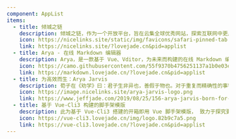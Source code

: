 ```yaml
---
component: AppList
items:
  - title: 倾城之链
    description: 倾城之链，作为一个开放平台，旨在云集全球优秀网站，探索互联网中更广阔的世界；在这里，你可以轻松发现、学习、分享更多有用或有趣的事物。
    icon: https://nicelinks.site/static/img/favicons/safari-pinned-tab.svg
    link: https://nicelinks.site/?lovejade.cn&pid=applist
  - title: Arya - 在线 Markdown 编辑器
    description: Arya，是一款基于 Vue、Vditor，为未来而构建的在线 Markdown 编辑器；轻量且强大：内置粘贴 HTML 自动转换为 Markdown，支持流程图、甘特图、时序图、任务列表，可导出携带样式的图片、PDF、微信公众号特制的 HTML 等等。
    icon: https://camo.githubusercontent.com/55f9370b4756251137a1b0e03ece354d499a8a49/68747470733a2f2f63646e2e6a7364656c6976722e6e65742f67682f6e6963656a6164652f6d61726b646f776e2d6f6e6c696e652d656469746f722f7372632f6173736574732f696d616765732f6c6f676f2e706e67
    link: https://markdown.lovejade.cn/?lovejade.cn&pid=applist
  - title: 为高效而生：Arya Jarvis
    description: 荀子在《劝学》曰：君子生非异也，善假于物也。对于重复而精确性的事物，理想的目标是：有贴心工具加以协助，使得可以用更便捷的方式处理；Github 创建仓库：ARYA JARVIS，即是为此而做的尝试 ── 她旨在为开发人员节省更多时间、精力以及体力。
    icon: https://image.nicelinks.site/arya-jarvis-logo.png
    link: https://www.jeffjade.com/2019/08/25/156-arya-jarvis-born-for-efficiency/?lovejade.cn&pid=applist
  - title: 基于 Vue-Cli3 构建的脚手架模版
    description: 此为基于 Vue-Cli3 搭建的开箱即用 Vue 脚手架模版， 致力于探究更高效地构建优质 Web 应用。
    icon: https://vue-cli3.lovejade.cn/img/logo.82b9c7a5.png
    link: https://vue-cli3.lovejade.cn/?lovejade.cn&pid=applist
---
```


<AppList />
<br>
<br>
<Advertisement />
